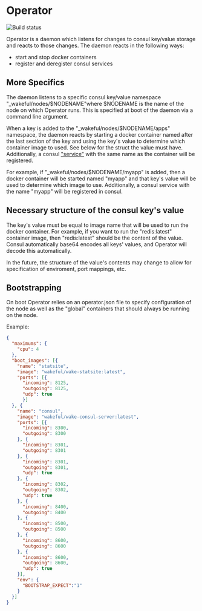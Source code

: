 # Operator

![Build status](https://travis-ci.org/wakeful-deployment/operator.svg?branch=master)

Operator is a daemon which listens for changes to consul key/value storage and reacts to those changes. The daemon reacts in the following ways:

* start and stop docker containers
* register and deregister consul services

## More Specifics

The daemon listens to a specific consul key/value namespace "_wakeful/nodes/$NODENAME"where $NODENAME is the name of the node on which Operator runs. This is specified at boot of the daemon via a command line argument.

When a key is added to the "_wakeful/nodes/$NODENAME/apps" namespace, the daemon reacts by starting a docker container named after the last section of the key and using the key's value to determine which container image to used. See below for the struct the value must have. Additionally, a consul ["service"](https://consul.io/docs/agent/services.html) with the same name as the container will be registered.

For example, if "_wakeful/nodes/$NODENAME/myapp" is added, then a docker container will be started named "myapp" and that key's value will be used to determine which image to use. Additionally, a consul service with the name "myapp" will be registered in consul.

## Necessary structure of the consul key's value

The key's value must be equal to image name that will be used to run the docker container. For example, if you want to run the "redis:latest" container image, then "redis:latest" should be the content of the value. Consul automatically base64 encodes all keys' values, and Operator will decode this automatically.

In the future, the structure of the value's contents may change to allow for specification of enviroment, port mappings, etc.

## Bootstrapping

On boot Operator relies on an operator.json file to specify configuration of the node as well as the "global" containers that should always be running on the node.

Example:

```json
{
  "maximums": {
    "cpu": 4
  },
  "boot_images": [{
    "name": "statsite",
    "image": "wakeful/wake-statsite:latest",
    "ports": [{
      "incoming": 8125,
      "outgoing": 8125,
      "udp": true
      }]
  }, {
    "name": "consul",
    "image": "wakeful/wake-consul-server:latest",
    "ports": [{
      "incoming": 8300,
      "outgoing": 8300
    }, {
      "incoming": 8301,
      "outgoing": 8301
    }, {
      "incoming": 8301,
      "outgoing": 8301,
      "udp": true
    }, {
      "incoming": 8302,
      "outgoing": 8302,
      "udp": true
    }, {
      "incoming": 8400,
      "outgoing": 8400
    }, {
      "incoming": 8500,
      "outgoing": 8500
    }, {
      "incoming": 8600,
      "outgoing": 8600
    }, {
      "incoming": 8600,
      "outgoing": 8600,
      "udp": true
    }],
    "env": {
      "BOOTSTRAP_EXPECT":"1"
    }
  }]
}
```
